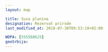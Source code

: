```yaml
---
layout: map

title: Suva planina
designation: Rezervat prirode
last_modified_at: 2018-07-30T09:53:10+02:00

WDPA: [555588625]
geoSrbija:
---
```

